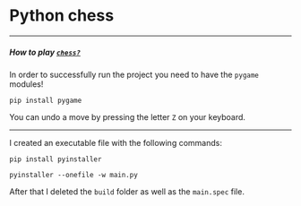 # Python chess
---
##### How to play [`chess?`](https://www.chess.com/learn-how-to-play-chess)

In order to successfully run the project you need to have the `pygame` modules!
```
pip install pygame
```
You can undo a move by pressing the letter `Z` on your keyboard. 

---
I created an executable file with the following commands:
```
pip install pyinstaller
```
```
pyinstaller --onefile -w main.py
```
After that I deleted the `build` folder as well as the `main.spec` file.
